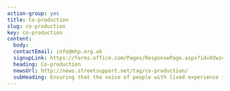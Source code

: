 ```yaml
---
action-group: yes
title: Co-production
slug: co-production
key: co-production
content:
  body: 
  contactEmail: info@mhp.org.uk
  signupLink: https://forms.office.com/Pages/ResponsePage.aspx?id=XVwzcf1bkE61VN8N5KjjQkQ2JR41SuRLu92-3-tlPOtURDMzQjVZWEczSFdPS1M2SEZMR1RVTkpHVC4u
  heading: Co-production
  newsUrl: http://news.streetsupport.net/tag/co-production/
  subHeading: Ensuring that the voice of people with lived experience is represented across the Partnership
---
```

